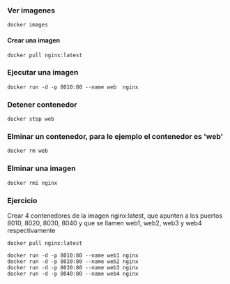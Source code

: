 
### Ver imagenes
```
docker images
```
#### Crear una imagen
```
docker pull nginx:latest
```
### Ejecutar una imagen
```
docker run -d -p 8010:80 --name web  nginx
```
### Detener contenedor
```
docker stop web
```

### Elminar un contenedor, para le ejemplo el contenedor es  'web'
```
docker rm web
```

### Elminar una imagen
```
docker rmi nginx
```

### Ejercicio

Crear 4 contenedores de la imagen nginx:latest, que apunten
a los puertos 8010, 8020, 8030, 8040 y que se llamen web1, web2, 
web3 y web4 respectivamente

```
docker pull nginx:latest

docker run -d -p 8010:80 --name web1 nginx
docker run -d -p 8020:80 --name web2 nginx
docker run -d -p 8030:80 --name web3 nginx
docker run -d -p 8040:80 --name web4 nginx

```